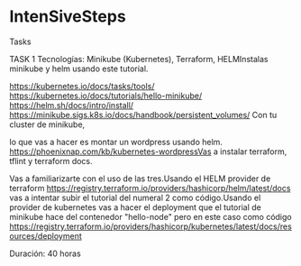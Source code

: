 # IntenSiveSteps
Tasks

TASK 1
Tecnologías: Minikube (Kubernetes), Terraform, HELMInstalas minikube y helm usando este tutorial.

https://kubernetes.io/docs/tasks/tools/ 
https://kubernetes.io/docs/tutorials/hello-minikube/ 
https://helm.sh/docs/intro/install/ 
https://minikube.sigs.k8s.io/docs/handbook/persistent_volumes/ Con tu cluster de minikube, 

lo que vas a hacer es montar un wordpress usando helm.  https://phoenixnap.com/kb/kubernetes-wordpressVas a instalar terraform, tflint y terraform docs.

Vas a familiarizarte con el uso de las tres.Usando el HELM provider  de terraform  https://registry.terraform.io/providers/hashicorp/helm/latest/docs vas a intentar subir el tutorial del numeral 2 como código.Usando el provider de kubernetes vas a hacer el deployment que el tutorial de minikube hace del contenedor "hello-node"  pero en este caso como código  https://registry.terraform.io/providers/hashicorp/kubernetes/latest/docs/resources/deployment

Duración: 40 horas
